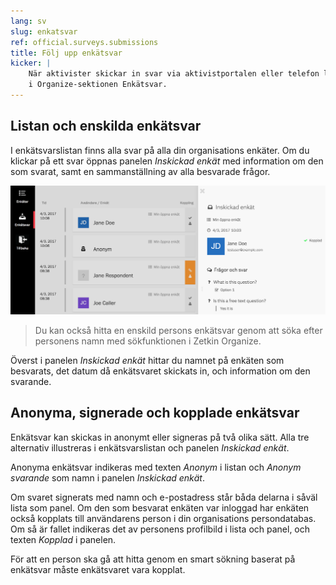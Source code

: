 ```yaml
---
lang: sv
slug: enkatsvar
ref: official.surveys.submissions
title: Följ upp enkätsvar
kicker: |
    När aktivister skickar in svar via aktivistportalen eller telefon landar de
    i Organize-sektionen Enkätsvar.
---
```


## Listan och enskilda enkätsvar
I enkätsvarslistan finns alla svar på alla din organisations enkäter. Om du
klickar på ett svar öppnas panelen _Inskickad enkät_ med information om den som
svarat, samt en sammanställning av alla besvarade frågor.

![Enkätsvar](./enkatsvar.png)

> Du kan också hitta en enskild persons enkätsvar genom att söka efter personens
> namn med sökfunktionen i Zetkin Organize.

Överst i panelen _Inskickad enkät_ hittar du namnet på enkäten som besvarats,
det datum då enkätsvaret skickats in, och information om den svarande.

## Anonyma, signerade och kopplade enkätsvar
Enkätsvar kan skickas in anonymt eller signeras på två olika sätt. Alla tre
alternativ illustreras i enkätsvarslistan och panelen _Inskickad enkät_.

Anonyma enkätsvar indikeras med texten _Anonym_ i listan och _Anonym svarande_
som namn i panelen _Inskickad enkät_.

Om svaret signerats med namn och e-postadress står båda delarna i såväl lista
som panel. Om den som besvarat enkäten var inloggad har enkäten också kopplats
till användarens person i din organisations persondatabas. Om så är fallet
indikeras det av personens profilbild i lista och panel, och texten _Kopplad_
i panelen.

För att en person ska gå att hitta genom en smart sökning baserat på enkätsvar
måste enkätsvaret vara kopplat.
